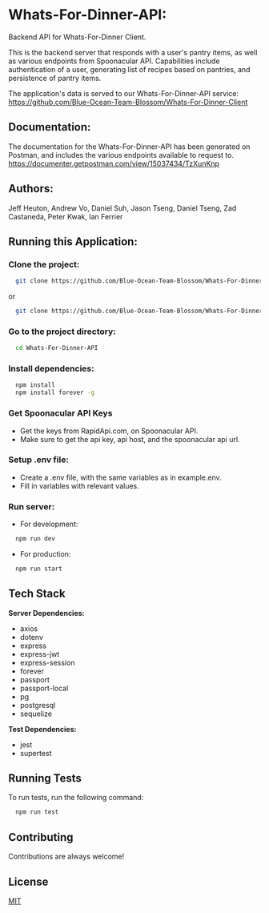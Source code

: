 # Whats-For-Dinner-API:
Backend API for Whats-For-Dinner Client.

This is the backend server that responds with a user's pantry items, as well as various endpoints from Spoonacular API. Capabilities include authentication of a user, generating list of recipes based on pantries, and persistence of pantry items.

The application's data is served to our Whats-For-Dinner-API service:
https://github.com/Blue-Ocean-Team-Blossom/Whats-For-Dinner-Client

## Documentation:
The documentation for the Whats-For-Dinner-API has been generated on Postman, and includes the various endpoints available to request to. <br/>
https://documenter.getpostman.com/view/15037434/TzXunKnp


## Authors:

Jeff Heuton,
Andrew Vo,
Daniel Suh,
Jason Tseng,
Daniel Tseng,
Zad Castaneda,
Peter Kwak,
Ian Ferrier

## Running this Application:

### Clone the project:

```bash
  git clone https://github.com/Blue-Ocean-Team-Blossom/Whats-For-Dinner-API.git
```
or
```bash
  git clone https://github.com/Blue-Ocean-Team-Blossom/Whats-For-Dinner.git
```


### Go to the project directory:

```bash
  cd Whats-For-Dinner-API
```

### Install dependencies:

```bash
  npm install
  npm install forever -g
```

### Get Spoonacular API Keys

- Get the keys from RapidApi.com, on Spoonacular API.
- Make sure to get the api key, api host, and the spoonacular api url.


### Setup .env file:

- Create a .env file, with the same variables as in example.env.
- Fill in variables with relevant values.

### Run server:

- For development:
```bash
  npm run dev
```

- For production:
```bash
  npm run start
```


## Tech Stack

**Server Dependencies:**
- axios
- dotenv
- express
- express-jwt
- express-session
- forever
- passport
- passport-local
- pg
- postgresql
- sequelize

**Test Dependencies:**
- jest
- supertest

## Running Tests

To run tests, run the following command:

```bash
  npm run test
```

## Contributing

Contributions are always welcome!

## License
[MIT](https://choosealicense.com/licenses/mit/)

